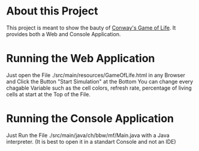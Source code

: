 # About this Project
This project is meant to show the bauty of [Conway's Game of Life](https://en.wikipedia.org/wiki/Conway%27s_Game_of_Life).
It provides both a Web and Console Application.

# Running the Web Application
Just open the File ./src/main/resources/GameOfLife.html in any Browser and Click the Button "Start Simulation" at the Bottom
You can change every chagable Variable such as the cell colors, refresh rate, percentage of living cells at start at the Top of the File.

# Running the Console Application
Just Run the File ./src/main/java/ch/bbw/mf/Main.java with a Java interpreter. (It is best to open it in a standart Console and not an IDE)
